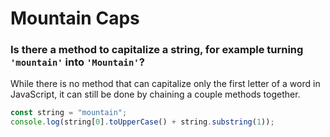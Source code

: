 # Mountain Caps

### Is there a method to capitalize a string, for example turning `'mountain'` into `'Mountain'`?

While there is no method that can capitalize only the first letter of a word in JavaScript, it can still be done by chaining a couple methods together.

```javascript {"id":"01J4BSK9FKXHNMRDR8CG6P9HVR"}
const string = "mountain";
console.log(string[0].toUpperCase() + string.substring(1));

```

